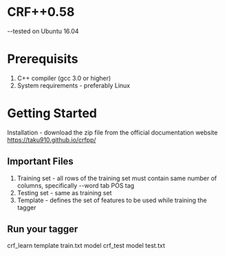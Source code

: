 # CRF++0.58
--tested on Ubuntu 16.04

# Prerequisits
1. C++ compiler (gcc 3.0 or higher)
2. System requirements - preferably Linux

# Getting Started
 Installation - download the zip file from the official documentation website https://taku910.github.io/crfpp/

## Important Files
1. Training set - all rows of the training set must contain same number of columns, specifically --word tab POS tag
2. Testing set - same as training set
3. Template - defines the set of features to be used while training the tagger

## Run your tagger
crf_learn template train.txt model
crf_test model test.txt
